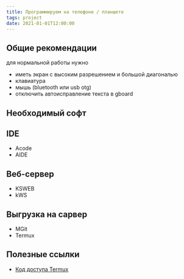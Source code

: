 ```yaml
---
title: Программируем на телефоне / планшете
tags: project
date: 2021-01-01T12:00:00
---
```


## Общие рекомендации
для нормальной работы нужно
- иметь экран с высоким разрешением и большой диагональю
- клавиатура
- мышь (bluetooth или usb otg)
- отключить автоисправление текста в gboard


## Необходимый софт
## IDE
- Acode
- AIDE


## Веб-сервер
- KSWEB
- kWS

## Выгрузка на сарвер
- MGit
- Termux



## Полезные ссылки
- [Код доступа Termux](https://habr.com/ru/post/652633/)
